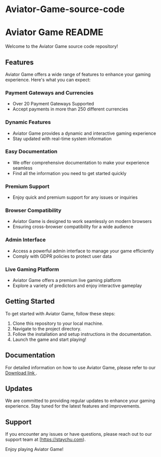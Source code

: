 # Aviator-Game-source-code

# Aviator Game README

Welcome to the Aviator Game source code repository!

## Features

Aviator Game offers a wide range of features to enhance your gaming experience. Here's what you can expect:

### Payment Gateways and Currencies

- Over 20 Payment Gateways Supported
- Accept payments in more than 250 different currencies

### Dynamic Features

- Aviator Game provides a dynamic and interactive gaming experience
- Stay updated with real-time system information

### Easy Documentation

- We offer comprehensive documentation to make your experience seamless
- Find all the information you need to get started quickly

### Premium Support

- Enjoy quick and premium support for any issues or inquiries

### Browser Compatibility

- Aviator Game is designed to work seamlessly on modern browsers
- Ensuring cross-browser compatibility for a wide audience

### Admin Interface

- Access a powerful admin interface to manage your game efficiently
- Comply with GDPR policies to protect user data

### Live Gaming Platform

- Aviator Game offers a premium live gaming platform
- Explore a variety of predictors and enjoy interactive gameplay

## Getting Started

To get started with Aviator Game, follow these steps:

1. Clone this repository to your local machine.
2. Navigate to the project directory.
3. Follow the installation and setup instructions in the documentation.
4. Launch the game and start playing!

## Documentation

For detailed information on how to use Aviator Game, please refer to our [Download link ](https://staychu.com/product/aviator-game/).

## Updates

We are committed to providing regular updates to enhance your gaming experience. Stay tuned for the latest features and improvements.

## Support

If you encounter any issues or have questions, please reach out to our support team at [https://staychu.com).

Enjoy playing Aviator Game!

